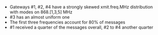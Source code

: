 * Gateways #1, #2, #4 have a strongly skewed xmit.freq.MHz distribution with modes on 868.[1,3,5] MHz
* #3 has an almost uniform one
* The first three frequencies account for 80% of messages
* #1 received a quarter of the messages overall, #2 to #4 another quarter
